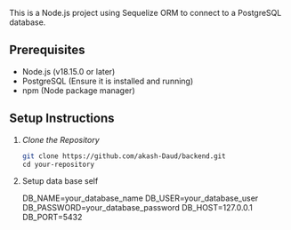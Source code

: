This is a Node.js project using Sequelize ORM to connect to a PostgreSQL database.

## Prerequisites

- Node.js (v18.15.0 or later)
- PostgreSQL (Ensure it is installed and running)
- npm (Node package manager)

## Setup Instructions



1. *Clone the Repository*
   
   ```bash
   git clone https://github.com/akash-Daud/backend.git
   cd your-repository

2. Setup data base self 

   DB_NAME=your_database_name
   DB_USER=your_database_user
   DB_PASSWORD=your_database_password
   DB_HOST=127.0.0.1
   DB_PORT=5432
